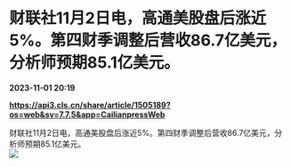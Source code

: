 # 财联社11月2日电，高通美股盘后涨近5%。第四财季调整后营收86.7亿美元，分析师预期85.1亿美元。

**2023-11-01 20:19**

**https://api3.cls.cn/share/article/1505189?os=web&sv=7.7.5&app=CailianpressWeb**

财联社11月2日电，高通美股盘后涨近5%。第四财季调整后营收86.7亿美元，分析师预期85.1亿美元。  
![](https://img.cls.cn/images/20231102/b1X58R7A6Q.png)